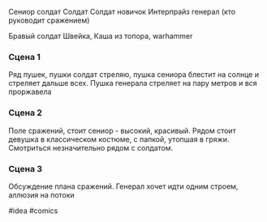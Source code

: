 Сениор солдат
Солдат
Солдат новичок
Интерпрайз генерал (кто руководит сражением)

Бравый солдат Швейка, Каша из топора, warhammer

### Сцена 1
Ряд пушек, пушки солдат стреляю, пушка сениора блестит на солнце и стреляет дальше всех. Пушка генерала стреляет на пару метров и вся проржавела

### Сцена 2
Поле сражений, стоит сениор - высокий, красивый. Рядом стоит девушка в классическом костюме, с папкой, утопшая в гряжи. Смотриться незначительно рядом с солдатом.

### Сцена 3
Обсуждение плана сражений. Генерал хочет идти одним строем, аллюзия на потоки

#idea #comics